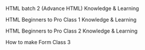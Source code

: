 HTML batch 2 (Advance HTML)
Knowledge & Learning

HTML Beginners to Pro Class 1
Knowledge & Learning

HTML Beginners to Pro Class 2
Knowledge & Learning

How to make Form Class 3
